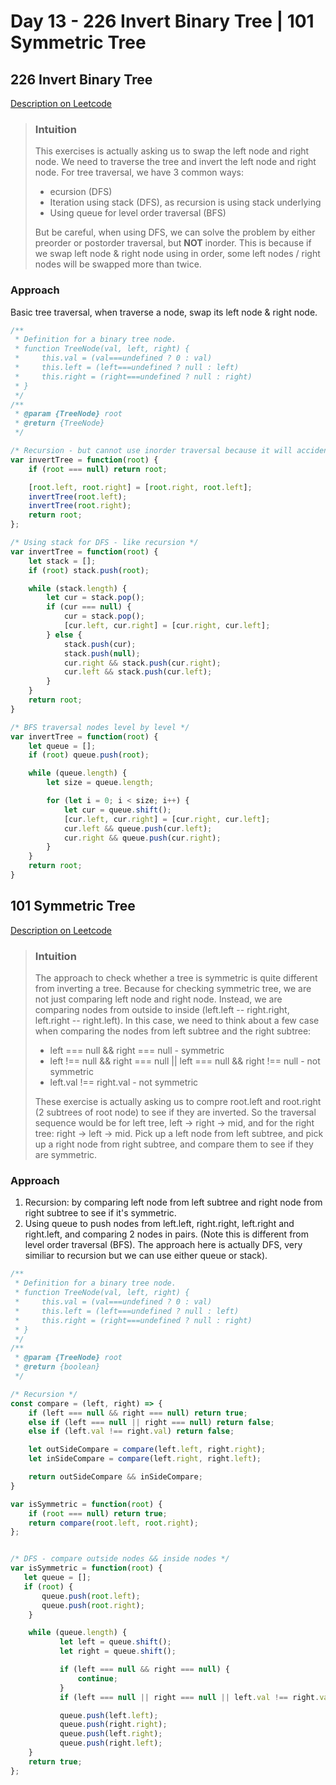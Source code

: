 # Day 13 - 226 Invert Binary Tree | 101 Symmetric Tree

## 226 Invert Binary Tree 
[Description on Leetcode](https://leetcode.com/problems/invert-binary-tree/description/)

> ### Intuition
> This exercises is actually asking us to swap the left node and right node.
> We need to traverse the tree and invert the left node and right node. For tree traversal, we have 3 common ways:
> - ecursion (DFS)
> - Iteration using stack (DFS), as recursion is using stack underlying
> - Using queue for level order traversal (BFS)
>
> But be careful, when using DFS, we can solve the problem by either preorder or postorder traversal, but **NOT** inorder. This is because if we swap left node & right node using in order, some left nodes / right nodes will be swapped more than twice. 

### Approach
Basic tree traversal, when traverse a node, swap its left node & right node.

```js
/**
 * Definition for a binary tree node.
 * function TreeNode(val, left, right) {
 *     this.val = (val===undefined ? 0 : val)
 *     this.left = (left===undefined ? null : left)
 *     this.right = (right===undefined ? null : right)
 * }
 */
/**
 * @param {TreeNode} root
 * @return {TreeNode}
 */

/* Recursion - but cannot use inorder traversal because it will accidentially swap left, right twice */
var invertTree = function(root) {
    if (root === null) return root;

    [root.left, root.right] = [root.right, root.left];
    invertTree(root.left);
    invertTree(root.right);
    return root;
};

/* Using stack for DFS - like recursion */
var invertTree = function(root) {
    let stack = [];
    if (root) stack.push(root);

    while (stack.length) {
        let cur = stack.pop();
        if (cur === null) {
            cur = stack.pop();
            [cur.left, cur.right] = [cur.right, cur.left];
        } else {
            stack.push(cur);
            stack.push(null);
            cur.right && stack.push(cur.right);
            cur.left && stack.push(cur.left);
        }
    }
    return root;
}

/* BFS traversal nodes level by level */
var invertTree = function(root) {
    let queue = [];
    if (root) queue.push(root);

    while (queue.length) {
        let size = queue.length;

        for (let i = 0; i < size; i++) {
            let cur = queue.shift();
            [cur.left, cur.right] = [cur.right, cur.left];
            cur.left && queue.push(cur.left);
            cur.right && queue.push(cur.right);
        }
    }
    return root;
}

```


## 101 Symmetric Tree
[Description on Leetcode](https://leetcode.com/problems/symmetric-tree/description/)

> ### Intuition
> The approach to check whether a tree is symmetric is quite different from inverting a tree. Because for checking symmetric tree, we are not just comparing left node and right node. Instead, we are comparing nodes from outside to inside (left.left -- right.right, left.right -- right.left). In this case, we need to think about a few case when comparing the nodes from left subtree and the right subtree:
> - left === null && right === null   - symmetric
> - left !== null && right === null || left === null && right !== null   - not symmetric
> - left.val !== right.val  - not symmetric
>
> These exercise is actually asking us to compre root.left and root.right (2 subtrees of root node) to see if they are inverted. So the traversal sequence would be for left tree, left -> right -> mid, and for the right tree: right -> left -> mid. Pick up a left node from left subtree, and pick up a right node from right subtree, and compare them to see if they are symmetric.

### Approach
1. Recursion: by comparing left node from left subtree and right node from right subtree to see if it's symmetric.
2. Using queue to push nodes from left.left, right.right, left.right and right.left, and comparing 2 nodes in pairs. (Note this is different from level order traversal (BFS). The approach here is actually DFS, very similiar to recursion but we can use either queue or stack).

```js
/**
 * Definition for a binary tree node.
 * function TreeNode(val, left, right) {
 *     this.val = (val===undefined ? 0 : val)
 *     this.left = (left===undefined ? null : left)
 *     this.right = (right===undefined ? null : right)
 * }
 */
/**
 * @param {TreeNode} root
 * @return {boolean}
 */

/* Recursion */
const compare = (left, right) => {
    if (left === null && right === null) return true;
    else if (left === null || right === null) return false;
    else if (left.val !== right.val) return false;

    let outSideCompare = compare(left.left, right.right);
    let inSideCompare = compare(left.right, right.left);

    return outSideCompare && inSideCompare;
}

var isSymmetric = function(root) {
    if (root === null) return true;
    return compare(root.left, root.right);
};


/* DFS - compare outside nodes && inside nodes */
var isSymmetric = function(root) {
   let queue = [];
   if (root) {
       queue.push(root.left);
       queue.push(root.right);
    }

    while (queue.length) {
           let left = queue.shift();
           let right = queue.shift();

           if (left === null && right === null) {
               continue;
           }
           if (left === null || right === null || left.val !== right.val) return false;

           queue.push(left.left);
           queue.push(right.right);
           queue.push(left.right);
           queue.push(right.left);
    }
    return true;
};

```
